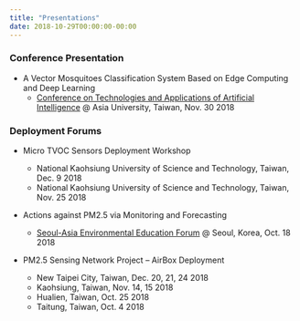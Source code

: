```yaml
---
title: "Presentations"
date: 2018-10-29T00:00:00-00:00
---
```



### Conference Presentation
- A Vector Mosquitoes Classification System Based on Edge Computing and Deep Learning
  - [Conference on Technologies and Applications of Artificial Intelligence](http://taai2018.asia.edu.tw/program/) @ Asia University, Taiwan, Nov. 30 2018

### Deployment Forums
- Micro TVOC Sensors Deployment Workshop
  - National Kaohsiung University of Science and Technology, Taiwan, Dec. 9 2018
  - National Kaohsiung University of Science and Technology, Taiwan, Nov. 25 2018 

- Actions against PM2.5 via Monitoring and Forecasting
  - [Seoul-Asia Environmental Education Forum](http://www.ecobuddy.or.kr/user/boardView.do?boardSn=4359&menuSn=1309#.W9k22HozYsk) @ Seoul, Korea, Oct. 18 2018

- PM2.5 Sensing Network Project – AirBox Deployment
  - New Taipei City, Taiwan, Dec. 20, 21, 24 2018
  - Kaohsiung, Taiwan, Nov. 14, 15 2018
  - Hualien, Taiwan, Oct. 25 2018
  - Taitung, Taiwan, Oct. 4 2018